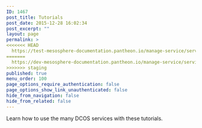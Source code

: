 ```yaml
---
ID: 1467
post_title: Tutorials
post_date: 2015-12-28 16:02:34
post_excerpt: ""
layout: page
permalink: >
<<<<<<< HEAD
  https://test-mesosphere-documentation.pantheon.io/manage-service/service-tutorials/
=======
  https://dev-mesosphere-documentation.pantheon.io/manage-service/service-tutorials/
>>>>>>> staging
published: true
menu_order: 100
page_options_require_authentication: false
page_options_show_link_unauthenticated: false
hide_from_navigation: false
hide_from_related: false
---
```

Learn how to use the many DCOS services with these tutorials.